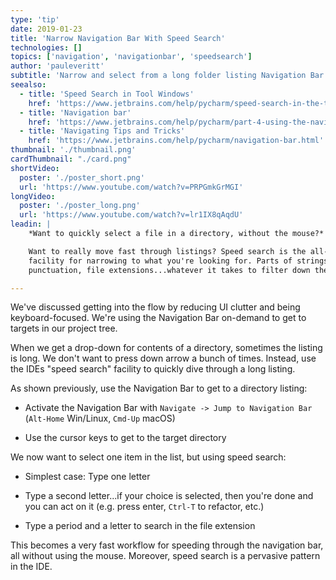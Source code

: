 ```yaml
---
type: 'tip'
date: 2019-01-23
title: 'Narrow Navigation Bar With Speed Search'
technologies: []
topics: ['navigation', 'navigationbar', 'speedsearch']
author: 'pauleveritt'
subtitle: 'Narrow and select from a long folder listing Navigation Bar by typing a speed search.'
seealso:
  - title: 'Speed Search in Tool Windows'
    href: 'https://www.jetbrains.com/help/pycharm/speed-search-in-the-tool-windows.html'
  - title: 'Navigation bar'
    href: 'https://www.jetbrains.com/help/pycharm/part-4-using-the-navigation-bar.html'
  - title: 'Navigating Tips and Tricks'
    href: 'https://www.jetbrains.com/help/pycharm/navigation-bar.html'
thumbnail: './thumbnail.png'
cardThumbnail: "./card.png"
shortVideo:
  poster: './poster_short.png'
  url: 'https://www.youtube.com/watch?v=PRPGmkGrMGI'
longVideo:
  poster: './poster_long.png'
  url: 'https://www.youtube.com/watch?v=lr1IX8qAqdU'
leadin: |
    *Want to quickly select a file in a directory, without the mouse?*

    Want to really move fast through listings? Speed search is the all-purpose 
    facility for narrowing to what you're looking for. Parts of strings, 
    punctuation, file extensions...whatever it takes to filter down the list.

---
```


We've discussed getting into the flow by reducing UI clutter and being 
keyboard-focused. We're using the Navigation Bar on-demand to get to targets 
in our project tree.

When we get a drop-down for contents of a directory, sometimes the listing 
is long. We don't want to press down arrow a bunch of times. Instead, use 
the IDEs "speed search" facility to quickly dive through a long listing. 

As shown previously, use the Navigation Bar to get to a directory listing:

- Activate the Navigation Bar with 
`Navigate -> Jump to Navigation Bar` (`Alt-Home` Win/Linux, 
`Cmd-Up` macOS)

- Use the cursor keys to get to the target directory

We now want to select one item in the list, but using speed search:

- Simplest case: Type one letter

- Type a second letter...if your choice is selected, then you're done and 
you can act on it (e.g. press enter, `Ctrl-T` to refactor, etc.)

- Type a period and a letter to search in the file extension

This becomes a very fast workflow for speeding through the navigation 
bar, all without using the mouse. Moreover, speed search is a pervasive 
pattern in the IDE.
